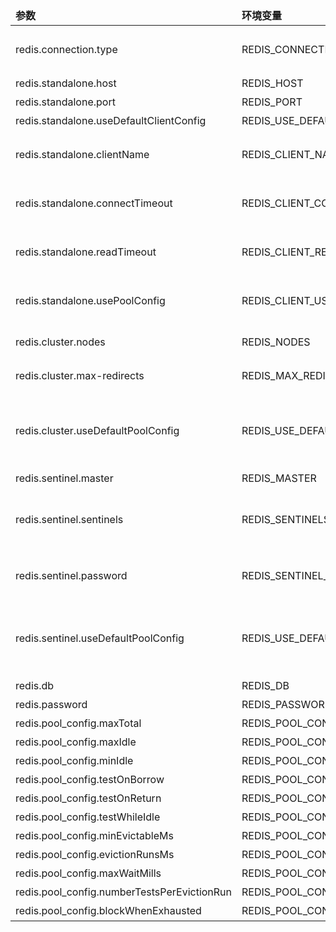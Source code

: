 <table>
    <thead>
        <tr>
            <td style="width: 25%"><b>参数</b></td><td style="width: 30%"><b>环境变量</b></td><td style="width: 15%"><b>默认值</b></td><td style="width: 30%"><b>说明</b></td>
        </tr>
    </thead>
    <tbody>
        <tr>
            <td>redis.connection.type</td>
            <td>REDIS_CONNECTION_TYPE</td>
            <td>standalone</td>
            <td>Redis 连接类型 - <b>standalone</b> 或 <b>cluster</b> 或 <b>sentinel</b></td>
        </tr>
        <tr>
            <td>redis.standalone.host</td>
            <td>REDIS_HOST</td>
            <td>localhost</td>
            <td>Redis 连接主机</td>
        </tr>
        <tr>
            <td>redis.standalone.port</td>
            <td>REDIS_PORT</td>
            <td>6379</td>
            <td>Redis 连接端口</td>
        </tr>
        <tr>
            <td>redis.standalone.useDefaultClientConfig</td>
            <td>REDIS_USE_DEFAULT_CLIENT_CONFIG</td>
            <td>true</td>
            <td>Redis 连接端口</td>
        </tr>
        <tr>
            <td>redis.standalone.clientName</td>
            <td>REDIS_CLIENT_NAME</td>
            <td>standalone</td>
            <td>仅当您未使用默认 ClientConfig 时，才可以使用此值</td>
        </tr>
        <tr>
            <td>redis.standalone.connectTimeout</td>
            <td>REDIS_CLIENT_CONNECT_TIMEOUT</td>
            <td>30000</td>
            <td>仅当您未使用默认 ClientConfig 时，才可以使用此值</td>
        </tr>
        <tr>
            <td>redis.standalone.readTimeout</td>
            <td>REDIS_CLIENT_READ_TIMEOUT</td>
            <td>60000</td>
            <td>仅当您未使用默认 ClientConfig 时，才可以使用此值</td>
        </tr>
        <tr>
            <td>redis.standalone.usePoolConfig</td>
            <td>REDIS_CLIENT_USE_POOL_CONFIG</td>
            <td>false</td>
            <td>仅当您未使用默认 ClientConfig 时，才可以使用此值</td>
        </tr>
        <tr>
            <td>redis.cluster.nodes</td>
            <td>REDIS_NODES</td>
            <td></td>
            <td>用于引导的“主机:端口”对的逗号分隔列表</td>
        </tr>
        <tr>
            <td>redis.cluster.max-redirects</td>
            <td>REDIS_MAX_REDIRECTS</td>
            <td>12</td>
            <td>在整个集群中执行命令时要遵循的最大重定向数</td>
        </tr>
        <tr>
            <td>redis.cluster.useDefaultPoolConfig</td>
            <td>REDIS_USE_DEFAULT_POOL_CONFIG</td>
            <td>true</td>
            <td>使用默认 redis 池配置。如果设置为“true”，则将忽略 REDIS_POOL_CONFIG_* 属性。</td>
        </tr>
        <tr>
            <td>redis.sentinel.master</td>
            <td>REDIS_MASTER</td>
            <td></td>
            <td>Redis sentinel 主机名</td>
        </tr>
	    <tr>
            <td>redis.sentinel.sentinels</td>
            <td>REDIS_SENTINELS</td>
            <td></td>
            <td>sentinel 的“主机:端口”对的逗号分隔列表。默认位于 redis 服务器的端口 26379 上。</td>
        </tr>
	    <tr>
            <td>redis.sentinel.password</td>
            <td>REDIS_SENTINEL_PASSWORD</td>
            <td></td>
            <td>用于对此 sentinel 进行身份验证并对其他 sentinel 进行身份验证的密码。</td>
        </tr>
	    <tr>
            <td>redis.sentinel.useDefaultPoolConfig</td>
            <td>REDIS_USE_DEFAULT_POOL_CONFIG</td>
            <td>true</td>
            <td>使用默认 redis 池配置。如果设置为“true”，则将忽略 REDIS_POOL_CONFIG_* 属性。</td>
        </tr>
        <tr>
            <td>redis.db</td>
            <td>REDIS_DB</td>
            <td>0</td>
            <td>Redis 数据库索引</td>
        </tr>
        <tr>
            <td>redis.password</td>
            <td>REDIS_PASSWORD</td>
            <td></td>
            <td>Redis 数据库密码</td>
        </tr>
        <tr>
            <td>redis.pool_config.maxTotal</td>
            <td>REDIS_POOL_CONFIG_MAX_TOTAL</td>
            <td>128</td>
            <td>常规 redis 池设置</td>
        </tr>
        <tr>
            <td>redis.pool_config.maxIdle</td>
            <td>REDIS_POOL_CONFIG_MAX_IDLE</td>
            <td>128</td>
            <td>常规 redis 池设置</td>
        </tr>
        <tr>
            <td>redis.pool_config.minIdle</td>
            <td>REDIS_POOL_CONFIG_MIN_IDLE</td>
            <td>16</td>
            <td>常规 redis 池设置</td>
        </tr>
        <tr>
            <td>redis.pool_config.testOnBorrow</td>
            <td>REDIS_POOL_CONFIG_TEST_ON_BORROW</td>
            <td>true</td>
            <td>常规 redis 池设置</td>
        </tr>
        <tr>
            <td>redis.pool_config.testOnReturn</td>
            <td>REDIS_POOL_CONFIG_TEST_ON_RETURN</td>
            <td>true</td>
            <td>常规 redis 池设置</td>
        </tr>
        <tr>
            <td>redis.pool_config.testWhileIdle</td>
            <td>REDIS_POOL_CONFIG_TEST_WHILE_IDLE</td>
            <td>true</td>
            <td>常规 redis 池设置</td>
        </tr>
        <tr>
            <td>redis.pool_config.minEvictableMs</td>
            <td>REDIS_POOL_CONFIG_MIN_EVICTABLE_MS</td>
            <td>60000</td>
            <td>常规 redis 池设置</td>
        </tr>
        <tr>
            <td>redis.pool_config.evictionRunsMs</td>
            <td>REDIS_POOL_CONFIG_EVICTION_RUNS_MS</td>
            <td>30000</td>
            <td>常规 redis 池设置</td>
        </tr>
        <tr>
            <td>redis.pool_config.maxWaitMills</td>
            <td>REDIS_POOL_CONFIG_MAX_WAIT_MS</td>
            <td>60000</td>
            <td>常规 redis 池设置</td>
        </tr>
        <tr>
            <td>redis.pool_config.numberTestsPerEvictionRun</td>
            <td>REDIS_POOL_CONFIG_NUMBER_TESTS_PER_EVICTION_RUN</td>
            <td>3</td>
            <td>常规 redis 池设置</td>
        </tr>
        <tr>
            <td>redis.pool_config.blockWhenExhausted</td>
            <td>REDIS_POOL_CONFIG_BLOCK_WHEN_EXHAUSTED</td>
            <td>true</td>
            <td>常规 redis 池设置</td>
        </tr>
    </tbody>
</table>